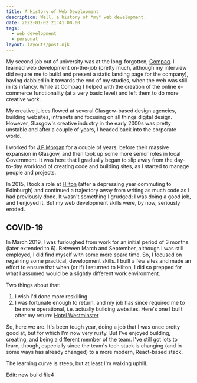 ```yaml
---
title: A History of Web Development
description: Well, a history of *my* web development.
date: 2022-01-02 21:41:00.00
tags:
  - web development
  - personal
layout: layouts/post.njk
---
```


My second job out of university was at the long-forgotten, [Compaq](https://en.wikipedia.org/wiki/Compaq). I learned web development on-the-job (pretty much, although my interview did require me to build and present a static landing page for the company), having dabbled in it towards the end of my studies, when the web was still in its infancy. While at Compaq I helped with the creation of the online e-commerce functionality (at a very basic level) and left them to do more creative work.

My creative juices flowed at several Glasgow-based design agencies, building websites, intranets and focusing on all things digital design. However, Glasgow's creative industry in the early 2000s was pretty unstable and after a couple of years, I headed back into the corporate world.

I worked for [J.P.Morgan](https://www.jpmorgan.com/global) for a couple of years, before their massive expansion in Glasgow, and then took up some more senior roles in local Government. It was here that I gradually began to slip away from the day-to-day workload of creating code and building sites, as I started to manage people and projects.

In 2015, I took a role at [Hilton](https://www.hilton.com) (after a depressing year commuting to Edinburgh) and continued a trajectory away from writing as much code as I had previously done. It wasn't something I grudged; I was doing a good job, and I enjoyed it. But my web development skills were, by now, seriously eroded.

## COVID-19

In March 2019, I was furloughed from work for an initial period of 3 months (later extended to 6). Between March and September, although I was still employed, I did find myself with some more spare time. So, I focused on regaining some practical, development skills. I built a few sites and made an effort to ensure that when (or if) I returned to Hilton, I did so prepped for what I assumed would be a slightly different work environment.

Two things about that:

1. I wish I'd done more reskilling
2. I was fortunate enough to return, and my job has since required me to be more operational, i.e. actually building websites. Here's one I built after my return: [Hotel Westminster](https://www.hotelwestminster.co.uk)

So, here we are. It's been tough year, doing a job that I was once pretty good at, but for which I'm now very rusty. But I've enjoyed building, creating, and being a different member of the team. I've still got lots to learn, though, especially since the team's tech stack is changing (and in some ways has already changed) to a more modern, React-based stack.

The learning curve is steep, but at least I'm walking uphill.

Edit: new build file4
